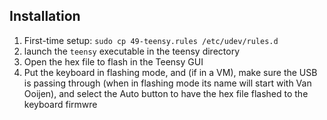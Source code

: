 ## Installation
1. First-time setup: `sudo cp 49-teensy.rules /etc/udev/rules.d`
2. launch the `teensy` executable in the teensy directory
3. Open the hex file to flash in the Teensy GUI
4. Put the keyboard in flashing mode, and (if in a VM), make sure the USB is passing through (when in flashing mode its name
   will start with Van Ooijen), and select the Auto button to have the hex file flashed to the keyboard firmwre
